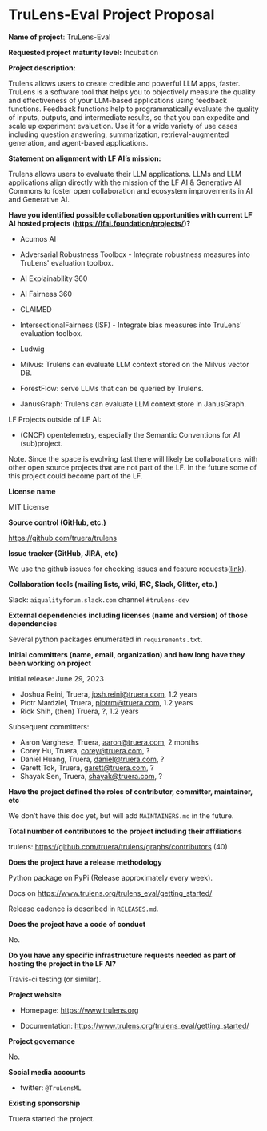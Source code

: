 # TruLens-Eval Project Proposal

**Name of project**: TruLens-Eval

**Requested project maturity level:** Incubation

**Project description:**

Trulens allows users to create credible and powerful LLM apps, faster. TruLens is a software tool that helps you to objectively measure the quality and effectiveness of your LLM-based applications using feedback functions. Feedback functions help to programmatically evaluate the quality of inputs, outputs, and intermediate results, so that you can expedite and scale up experiment evaluation. Use it for a wide variety of use cases including question answering, summarization, retrieval-augmented generation, and agent-based applications.

**Statement on alignment with LF AI’s mission:**

Trulens allows users to evaluate their LLM applications. LLMs and LLM applications align directly with the mission of the LF AI & Generative AI Commons to foster open collaboration and ecosystem improvements in AI and Generative AI.

**Have you identified possible collaboration opportunities with current LF AI hosted projects (https://lfai.foundation/projects/)?**

- Acumos AI

- Adversarial Robustness Toolbox - Integrate robustness measures into TruLens' evaluation toolbox.

- AI Explainability 360

- AI Fairness 360

- CLAIMED

- IntersectionalFairness (ISF) - Integrate bias measures into TruLens'
  evaluation toolbox.

- Ludwig

- Milvus: Trulens can evaluate LLM context stored on the Milvus vector DB.
  
- ForestFlow: serve LLMs that can be queried by Trulens.
  
- JanusGraph: Trulens can evaluate LLM context store in JanusGraph.

LF Projects outside of LF AI:

- (CNCF) opentelemetry, especially the Semantic Conventions for
  AI (sub)project.

Note. Since the space is evolving fast there will likely be collaborations with other open source projects that are not part of the LF. In the future some of this project could become part of the LF.

**License name**

MIT License

**Source control (GitHub, etc.)**

https://github.com/truera/trulens

**Issue tracker (GitHub, JIRA, etc)**

We use the github issues for checking issues and feature
requests([link](https://github.com/truera/trulens/issues)).

**Collaboration tools (mailing lists, wiki, IRC, Slack, Glitter, etc.)**

Slack: `aiqualityforum.slack.com` channel `#trulens-dev`

**External dependencies including licenses (name and version) of those dependencies**

Several python packages enumerated in `requirements.txt`.

**Initial committers (name, email, organization) and how long have they been working on project**

Initial release: June 29, 2023

- Joshua Reini, Truera, <josh.reini@truera.com>, 1.2 years
- Piotr Mardziel, Truera, <piotrm@truera.com>, 1.2 years
- Rick Shih, (then) Truera, ?, 1.2 years

Subsequent committers:

- Aaron Varghese, Truera, <aaron@truera.com>, 2 months
- Corey Hu, Truera, <corey@truera.com>, ?
- Daniel Huang, Truera, <daniel@truera.com>, ?
- Garett Tok, Truera, <garett@truera.com>, ?
- Shayak Sen, Truera, <shayak@truera.com>, ?

**Have the project defined the roles of contributor, committer, maintainer, etc**

We don’t have this doc yet, but will add `MAINTAINERS.md` in the future.

**Total number of contributors to the project including their affiliations**

trulens: https://github.com/truera/trulens/graphs/contributors (40)

**Does the project have a release methodology**

Python package on PyPi (Release approximately every week).

Docs on https://www.trulens.org/trulens_eval/getting_started/

Release cadence is described in `RELEASES.md`.

**Does the project have a code of conduct**

No.

**Do you have any specific infrastructure requests needed as part of hosting the project in the LF AI?**

Travis-ci testing (or similar).

**Project website**

- Homepage: https://www.trulens.org

- Documentation: https://www.trulens.org/trulens_eval/getting_started/

**Project governance**

No.

**Social media accounts**

- twitter: `@TruLensML`

**Existing sponsorship**

Truera started the project.